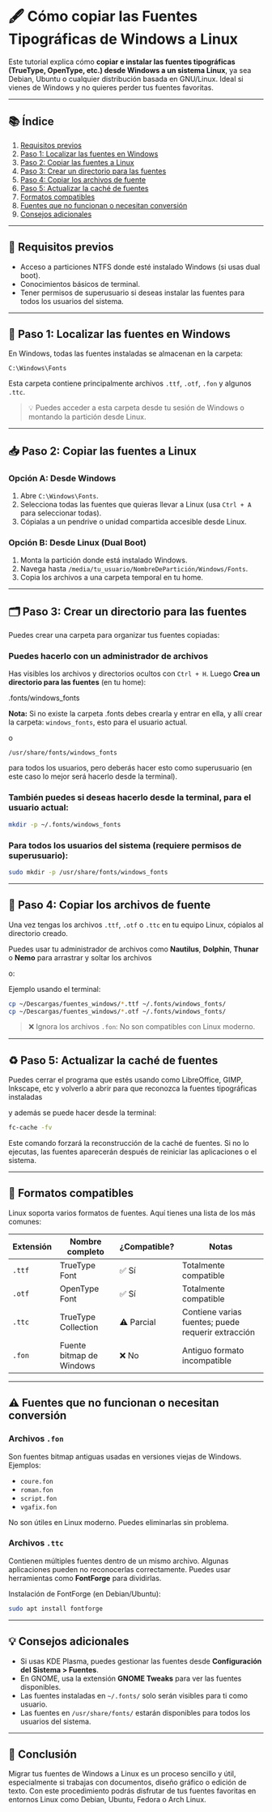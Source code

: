 
# 🖋️ Cómo copiar las Fuentes Tipográficas de Windows a Linux

Este tutorial explica cómo **copiar e instalar las fuentes tipográficas (TrueType, OpenType, etc.) desde Windows a un sistema Linux**, ya sea Debian, Ubuntu o cualquier distribución basada en GNU/Linux. Ideal si vienes de Windows y no quieres perder tus fuentes favoritas.

---

## 📚 Índice

1. [Requisitos previos](#-requisitos-previos)
2. [Paso 1: Localizar las fuentes en Windows](#paso-1-localizar-las-fuentes-en-windows)
3. [Paso 2: Copiar las fuentes a Linux](#paso-2-copiar-las-fuentes-a-linux)
4. [Paso 3: Crear un directorio para las fuentes](#paso-3-crear-un-directorio-para-las-fuentes)
5. [Paso 4: Copiar los archivos de fuente](#paso-4-copiar-los-archivos-de-fuente)
6. [Paso 5: Actualizar la caché de fuentes](#paso-5-actualizar-la-caché-de-fuentes)
7. [Formatos compatibles](#-formatos-compatibles)
8. [Fuentes que no funcionan o necesitan conversión](#fuentes-que-no-funcionan-o-necesitan-conversión)
9. [Consejos adicionales](#-consejos-adicionales)

---

## 🔧 Requisitos previos

- Acceso a particiones NTFS donde esté instalado Windows (si usas dual boot).
- Conocimientos básicos de terminal.
- Tener permisos de superusuario si deseas instalar las fuentes para todos los usuarios del sistema.

---

## 📍 Paso 1: Localizar las fuentes en Windows

En Windows, todas las fuentes instaladas se almacenan en la carpeta:

```
C:\Windows\Fonts
```

Esta carpeta contiene principalmente archivos `.ttf`, `.otf`, `.fon` y algunos `.ttc`.

> 💡 Puedes acceder a esta carpeta desde tu sesión de Windows o montando la partición desde Linux.

---

## 📥 Paso 2: Copiar las fuentes a Linux

### Opción A: Desde Windows

1. Abre `C:\Windows\Fonts`.
2. Selecciona todas las fuentes que quieras llevar a Linux (usa `Ctrl + A` para seleccionar todas).
3. Cópialas a un pendrive o unidad compartida accesible desde Linux.

### Opción B: Desde Linux (Dual Boot)

1. Monta la partición donde está instalado Windows.
2. Navega hasta `/media/tu_usuario/NombreDePartición/Windows/Fonts`.
3. Copia los archivos a una carpeta temporal en tu home.

---

## 🗂️ Paso 3: Crear un directorio para las fuentes

Puedes crear una carpeta para organizar tus fuentes copiadas:

### Puedes hacerlo con un administrador de archivos
Has visibles los archivos y directorios ocultos con `Ctrl + H`. Luego **Crea un directorio para las fuentes** (en tu home):

.fonts/windows_fonts

**Nota:** Si no existe la carpeta .fonts debes crearla y entrar en ella, y allí crear la carpeta: `windows_fonts`, esto para el usuario actual.

o

`/usr/share/fonts/windows_fonts`

para todos los usuarios, pero deberás hacer esto como superusuario (en este caso lo mejor será hacerlo desde la terminal).

### También puedes si deseas hacerlo desde la terminal, para el usuario actual:
```bash
mkdir -p ~/.fonts/windows_fonts
```

### Para todos los usuarios del sistema (requiere permisos de superusuario):
```bash
sudo mkdir -p /usr/share/fonts/windows_fonts
```

---

## 📁 Paso 4: Copiar los archivos de fuente

Una vez tengas los archivos `.ttf`, `.otf` o `.ttc` en tu equipo Linux, cópialos al directorio creado.

Puedes usar tu administrador de archivos como **Nautilus**, **Dolphin**, **Thunar** o **Nemo** para arrastrar y soltar los archivos

o:

Ejemplo usando el terminal:
```bash
cp ~/Descargas/fuentes_windows/*.ttf ~/.fonts/windows_fonts/
cp ~/Descargas/fuentes_windows/*.otf ~/.fonts/windows_fonts/
```

> ❌ Ignora los archivos `.fon`: No son compatibles con Linux moderno.

---

## ♻️ Paso 5: Actualizar la caché de fuentes

Puedes cerrar el programa que estés usando como LibreOffice, GIMP, Inkscape, etc y volverlo a abrir para que reconozca la fuentes tipográficas instaladas

y además se puede hacer desde la terminal:

```bash
fc-cache -fv
```

Este comando forzará la reconstrucción de la caché de fuentes. Si no lo ejecutas, las fuentes aparecerán después de reiniciar las aplicaciones o el sistema.

---

## 📄 Formatos compatibles

Linux soporta varios formatos de fuentes. Aquí tienes una lista de los más comunes:

| Extensión | Nombre completo          | ¿Compatible? | Notas |
|----------|---------------------------|--------------|-------|
| `.ttf`   | TrueType Font             | ✅ Sí         | Totalmente compatible |
| `.otf`   | OpenType Font             | ✅ Sí         | Totalmente compatible |
| `.ttc`   | TrueType Collection       | ⚠️ Parcial    | Contiene varias fuentes; puede requerir extracción |
| `.fon`   | Fuente bitmap de Windows  | ❌ No         | Antiguo formato incompatible |

---

## ⚠️ Fuentes que no funcionan o necesitan conversión

### Archivos `.fon`

Son fuentes bitmap antiguas usadas en versiones viejas de Windows. Ejemplos:

- `coure.fon`
- `roman.fon`
- `script.fon`
- `vgafix.fon`

No son útiles en Linux moderno. Puedes eliminarlas sin problema.

### Archivos `.ttc`

Contienen múltiples fuentes dentro de un mismo archivo. Algunas aplicaciones pueden no reconocerlas correctamente. Puedes usar herramientas como **FontForge** para dividirlas.

Instalación de FontForge (en Debian/Ubuntu):
```bash
sudo apt install fontforge
```

---

## 💡 Consejos adicionales

- Si usas KDE Plasma, puedes gestionar las fuentes desde **Configuración del Sistema > Fuentes**.
- En GNOME, usa la extensión **GNOME Tweaks** para ver las fuentes disponibles.
- Las fuentes instaladas en `~/.fonts/` solo serán visibles para ti como usuario.
- Las fuentes en `/usr/share/fonts/` estarán disponibles para todos los usuarios del sistema.

---

## 🙌 Conclusión

Migrar tus fuentes de Windows a Linux es un proceso sencillo y útil, especialmente si trabajas con documentos, diseño gráfico o edición de texto. Con este procedimiento podrás disfrutar de tus fuentes favoritas en entornos Linux como Debian, Ubuntu, Fedora o Arch Linux.

